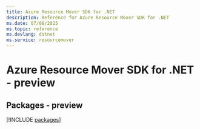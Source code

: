 ```yaml
---
title: Azure Resource Mover SDK for .NET
description: Reference for Azure Resource Mover SDK for .NET
ms.date: 07/08/2025
ms.topic: reference
ms.devlang: dotnet
ms.service: resourcemover
---
```

# Azure Resource Mover SDK for .NET - preview
## Packages - preview
[!INCLUDE [packages](resource-mover-index.md)]